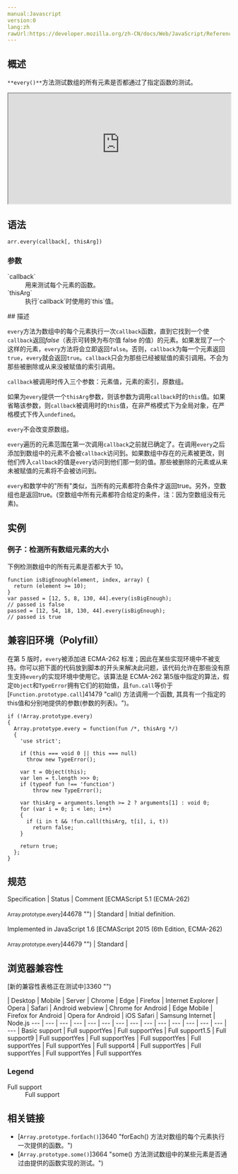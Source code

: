 ```yaml
---
manual:Javascript
version:0
lang:zh
rawUrl:https://developer.mozilla.org/zh-CN/docs/Web/JavaScript/Reference/Global_Objects/Array/every
---
```





## 概述<a name="Summary"></a>


`**every()**`方法测试数组的所有元素是否都通过了指定函数的测试。



<iframe src='https://interactive-examples.mdn.mozilla.net/pages/js/array-every.html' width='100%' height='250'></iframe>


## 语法<a name="Syntax"></a>

```
arr.every(callback[, thisArg])
```

### 参数<a name="Parameters"></a>
<dl><dt id=''>`callback`</dt><dd>用来测试每个元素的函数。</dd><dt id=''>`thisArg`</dt><dd>执行`callback`时使用的`this`值。</dd></dl>
## 描述<a name="Description"></a>


`every`方法为数组中的每个元素执行一次`callback`函数，直到它找到一个使`callback`返回*false*（表示可转换为布尔值 false 的值）的元素。如果发现了一个这样的元素，`every`方法将会立即返回`false`。否则，`callback`为每一个元素返回`true`，`every`就会返回`true`。`callback`只会为那些已经被赋值的索引调用。不会为那些被删除或从来没被赋值的索引调用。



`callback`被调用时传入三个参数：元素值，元素的索引，原数组。



如果为`every`提供一个`thisArg`参数，则该参数为调用`callback`时的`this`值。如果省略该参数，则`callback`被调用时的`this`值，在非严格模式下为全局对象，在严格模式下传入`undefined`。



`every`不会改变原数组。



`every`遍历的元素范围在第一次调用`callback`之前就已确定了。在调用`every`之后添加到数组中的元素不会被`callback`访问到。如果数组中存在的元素被更改，则他们传入`callback`的值是`every`访问到他们那一刻的值。那些被删除的元素或从来未被赋值的元素将不会被访问到。



`every`和数学中的&quot;所有&quot;类似，当所有的元素都符合条件才返回true。另外，空数组也是返回true。(空数组中所有元素都符合给定的条件，注：因为空数组没有元素)。


## 实例<a name="Examples"></a>

### 例子：检测所有数组元素的大小<a name="Example:_Testing_size_of_all_array_elements"></a>


下例检测数组中的所有元素是否都大于 10。


```
function isBigEnough(element, index, array) {
  return (element >= 10);
}
var passed = [12, 5, 8, 130, 44].every(isBigEnough);
// passed is false
passed = [12, 54, 18, 130, 44].every(isBigEnough);
// passed is true
```

## 兼容旧环境（Polyfill）<a name="Compatibility"></a>


在第 5 版时，`every`被添加进 ECMA-262 标准；因此在某些实现环境中不被支持。你可以把下面的代码放到脚本的开头来解决此问题，该代码允许在那些没有原生支持`every`的实现环境中使用它。该算法是 ECMA-262 第5版中指定的算法，假定`Object`和`TypeError`拥有它们的初始值，且`fun.call`等价于[`Function.prototype.call`]41479 "call() 方法调用一个函数, 其具有一个指定的this值和分别地提供的参数(参数的列表)。")。


```
if (!Array.prototype.every)
{
  Array.prototype.every = function(fun /*, thisArg */)
  {
    'use strict';

    if (this === void 0 || this === null)
      throw new TypeError();

    var t = Object(this);
    var len = t.length >>> 0;
    if (typeof fun !== 'function')
        throw new TypeError();

    var thisArg = arguments.length >= 2 ? arguments[1] : void 0;
    for (var i = 0; i < len; i++)
    {
      if (i in t && !fun.call(thisArg, t[i], i, t))
        return false;
    }

    return true;
  };
}
```

## 规范<a name="规范"></a>

Specification | Status | Comment 
[ECMAScript 5.1 (ECMA-262)<br></br><small>Array.prototype.every</small>]44678 "") | Standard | Initial definition.<br></br>Implemented in JavaScript 1.6 
[ECMAScript 2015 (6th Edition, ECMA-262)<br></br><small>Array.prototype.every</small>]44679 "") | Standard |  


## 浏览器兼容性<a name="浏览器兼容性"></a>
[新的兼容性表格正在测试中<i></i>]3360 "")

 | <abbr>Desktop<i></i></abbr> | <abbr>Mobile<i></i></abbr> | <abbr>Server<i></i></abbr> 
 | <abbr>Chrome<i></i></abbr> | <abbr>Edge<i></i></abbr> | <abbr>Firefox<i></i></abbr> | <abbr>Internet Explorer<i></i></abbr> | <abbr>Opera<i></i></abbr> | <abbr>Safari<i></i></abbr> | <abbr>Android webview<i></i></abbr> | <abbr>Chrome for Android<i></i></abbr> | <abbr>Edge Mobile<i></i></abbr> | <abbr>Firefox for Android<i></i></abbr> | <abbr>Opera for Android<i></i></abbr> | <abbr>iOS Safari<i></i></abbr> | <abbr>Samsung Internet<i></i></abbr> | <abbr>Node.js<i></i></abbr> 
 ---  |  ---  |  ---  |  ---  |  ---  |  ---  |  ---  |  ---  |  ---  |  ---  |  ---  |  ---  |  ---  |  ---  |  ---  | 
Basic support | <abbr>Full support</abbr>Yes | <abbr>Full support</abbr>Yes | <abbr>Full support</abbr>1.5 | <abbr>Full support</abbr>9 | <abbr>Full support</abbr>Yes | <abbr>Full support</abbr>Yes | <abbr>Full support</abbr>Yes | <abbr>Full support</abbr>Yes | <abbr>Full support</abbr>Yes | <abbr>Full support</abbr>4 | <abbr>Full support</abbr>Yes | <abbr>Full support</abbr>Yes | <abbr>Full support</abbr>Yes | <abbr>Full support</abbr>Yes 


### Legend<a name="Legend"></a>
<dl><dt id=''><abbr>Full support</abbr></dt><dd>Full support</dd></dl>


## 相关链接<a name="See_also"></a>

* [`Array.prototype.forEach()`]3640 "forEach() 方法对数组的每个元素执行一次提供的函数。")
* [`Array.prototype.some()`]3664 "some() 方法测试数组中的某些元素是否通过由提供的函数实现的测试。")



